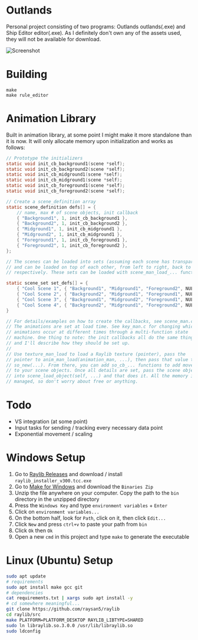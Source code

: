# Outlands
Personal project consisting of two programs: Outlands outlands(.exe) and Ship Editor editor(.exe). As I definitely don't own any of the assets used, they will not be available for download.

![Screenshot](https://cdn.discordapp.com/attachments/174372275133480960/748985374596005948/unknown.png)

# Building
```
make
make rule_editor
```

# Animation Library
Built in animation library, at some point I might make it more standalone than it is now. It will only allocate memory upon initialization and works as follows:
```C
// Prototype the initializers
static void init_cb_background1(scene *self);
static void init_cb_background2(scene *self);
static void init_cb_midground1(scene *self);
static void init_cb_midground1(scene *self);
static void init_cb_foreground1(scene *self);
static void init_cb_foreground2(scene *self);

// Create a scene_definition array
static scene_definition defs[] = {
    // name, max # of scene objects, init callback
    { "Background1", 1, init_cb_background1 },
    { "Background2", 1, init_cb_background2 },
    { "Midground1", 1, init_cb_midground1 },
    { "Midground2", 1, init_cb_midground1 },
    { "Foreground1", 1, init_cb_foreground1 },
    { "Foreground2", 1, init_cb_foreground2 },
};

// The scenes can be loaded into sets (assuming each scene has transparency)
// and can be loaded on top of each other, from left to right, back to front
// respectively. These sets can be loaded with scene_man_load_... functions.

static scene_set set_defs[] = {
    { "Cool Scene 1", { "Background1", "Midground1", "Foreground2", NULL } },
    { "Cool Scene 2", { "Background2", "Midground1", "Foreground1", NULL } },
    { "Cool Scene 3", { "Background1", "Midground2", "Foreground1", NULL } },
    { "Cool Scene 4", { "Background2", "Midground1", "Foreground2", NULL } },
}

// For details/examples on how to create the callbacks, see scene_man.c.
// The animations are set at load time. See key_man.c for changing which
// animations occur at different times through a multi-function state
// machine. One thing to note: the init callbacks all do the same thing,
// and I'll describe how they should be set up.
//
// Use texture_man_load to load a Raylib texture (pointer), pass the
// pointer to anim_man_load(animation_man, ...), then pass that value to
// so_new(...). From there, you can add so_cb_... functions to add movements
// to your scene objects. Once all details are set, pass the scene object ptr
// into scene_load_object(self, ...) and that does it. All the memory is
// managed, so don't worry about free or anything.
```

# Todo
* VS integration (at some point)
* Input tasks for sending / tracking every necessary data point 
* Exponential movement / scaling

# Windows Setup
1. Go to [Raylib Releases](https://github.com/raysan5/raylib/releases) and download / install `raylib_installer_v300.tcc.exe`
2. Go to [Make for Windows](http://gnuwin32.sourceforge.net/packages/make.htm) and download the `Binaries Zip`
3. Unzip the file anywhere on your computer. Copy the path to the `bin` directory in the unzipped directory
4. Press the `Windows Key` and type `environment variables` + `Enter`
5. Click on `environment variables...`
6. On the bottom half, look for `Path`, click on it, then click `Edit...`
7. Click `New` and press `ctrl+v` to paste your path from `bin`
8. Click `Ok` then `Ok`
9. Open a new `cmd` in this project and type `make` to generate the executable

# Linux (Ubuntu) Setup
```bash
sudo apt update
# requirements
sudo apt install make gcc git
# dependencies
cat requirements.txt | xargs sudo apt install -y
# cd somewhere meaningful...
git clone https://github.com/raysan5/raylib
cd raylib/src
make PLATFORM=PLATFORM_DESKTOP RAYLIB_LIBTYPE=SHARED
sudo ln libraylib.so.3.0.0 /usr/lib/libraylib.so
sudo ldconfig
```
